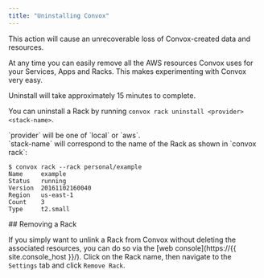 ```yaml
---
title: "Uninstalling Convox"
---
```


<div class="alert alert-warning">
This action will cause an unrecoverable loss of Convox-created data and resources.
</div>

At any time you can easily remove all the AWS resources Convox uses for your Services, Apps and Racks. This makes experimenting with Convox very easy.

Uninstall will take approximately 15 minutes to complete.

You can uninstall a Rack by running `convox rack uninstall <provider> <stack-name>`.

<div class="block-callout block-show-callout type-info" markdown="1">
`provider` will be one of `local` or `aws`.
</div>

<div class="block-callout block-show-callout type-info" markdown="1">
`stack-name` will correspond to the name of the Rack as shown in `convox rack`:

```
$ convox rack --rack personal/example
Name     example
Status   running
Version  20161102160040
Region   us-east-1
Count    3
Type     t2.small

```
</div>

<div class="block-callout block-show-callout type-danger" markdown="1">
## Removing a Rack

If you simply want to unlink a Rack from Convox without deleting the associated resources, you can do so via the [web console](https://{{ site.console_host }}/). Click on the Rack name, then navigate to the `Settings` tab and click `Remove Rack`.
</div>
